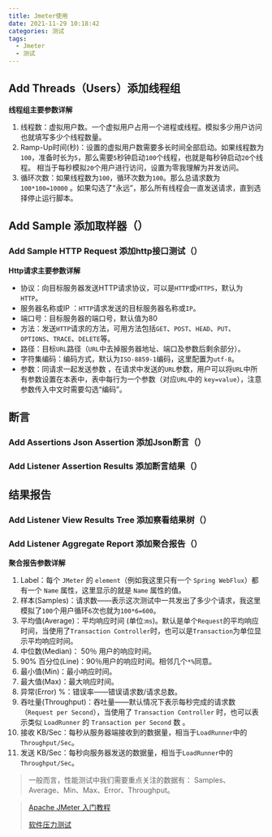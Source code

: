 ```yaml
---
title: Jmeter使用
date: 2021-11-29 10:18:42
categories: 测试
tags:
  - Jmeter
  - 测试
---
```




## Add Threads（Users）添加线程组

**线程组主要参数详解**

1. 线程数：虚拟用户数。一个虚拟用户占用一个进程或线程。模拟多少用户访问也就填写多少个线程数量。
2. Ramp-Up时间(秒)：设置的虚拟用户数需要多长时间全部启动。如果线程数为`100`，准备时长为`5`，那么需要`5`秒钟启动`100`个线程，也就是每秒钟启动`20`个线程。 相当于每秒模拟`20`个用户进行访问，设置为零我理解为并发访问。
3. 循环次数：如果线程数为`100`，循环次数为`100`。那么总请求数为`100*100=10000` 。如果勾选了“永远”，那么所有线程会一直发送请求，直到选择停止运行脚本。



## Add Sample 添加取样器（）

### Add Sample HTTP Request 添加http接口测试（）

**Http请求主要参数详解**

+ 协议：向目标服务器发送HTTP请求协议，可以是`HTTP`或`HTTPS`，默认为`HTTP`。
+ 服务器名称或IP ：`HTTP`请求发送的目标服务器名称或`IP`。
+ 端口号：目标服务器的端口号，默认值为80
+ 方法：发送`HTTP`请求的方法，可用方法包括`GET`、`POST`、`HEAD`、`PUT`、`OPTIONS`、`TRACE`、`DELETE`等。
+ 路径：目标`URL`路径（`URL`中去掉服务器地址、端口及参数后剩余部分）。
+ 字符集编码：编码方式，默认为`ISO-8859-1`编码，这里配置为`utf-8`。
+ 参数：同请求一起发送参数 ，在请求中发送的`URL`参数，用户可以将`URL`中所有参数设置在本表中，表中每行为一个参数（对应`URL`中的 `key=value`），注意参数传入中文时需要勾选“编码”。



## 断言
### Add Assertions Json Assertion 添加Json断言（）

### Add Listener Assertion Results 添加断言结果（）



## 结果报告

### Add Listener View Results Tree 添加察看结果树（）

###  Add Listener Aggregate Report 添加聚合报告（）

**聚合报告参数详解**

1. Label：每个 `JMeter` 的 `element`（例如我这里只有一个 `Spring WebFlux`）都有一个 `Name` 属性，这里显示的就是 `Name` 属性的值。
2. 样本(Samples)：请求数——表示这次测试中一共发出了多少个请求，我这里模拟了`100`个用户循环`6`次也就为`100*6=600`。
3. 平均值(Average)：平均响应时间 (单位:`ms`)。默认是单个`Request`的平均响应时间，当使用了`Transaction Controller`时，也可以是`Transaction`为单位显示平均响应时间。
4. 中位数(Median)： 50％ 用户的响应时间。
5. 90% 百分位(Line)：90％用户的响应时间。相邻几个`*%`同意。
6. 最小值(Min)：最小响应时间。
7. 最大值(Max)：最大响应时间。
8. 异常(Error) %：错误率——错误请求数/请求总数。
9. 吞吐量(Throughput)：吞吐量——默认情况下表示每秒完成的请求数（`Request per Second`），当使用了 `Transaction Controller` 时，也可以表示类似 `LoadRunner` 的 `Transaction per Second` 数 。
10. 接收 KB/Sec：每秒从服务器端接收到的数据量，相当于`LoadRunner`中的`Throughput/Sec`。
11. 发送 KB/Sec：每秒向服务器发送的数据量，相当于`LoadRunner`中的`Throughput/Sec`。




> 一般而言，性能测试中我们需要重点关注的数据有： Samples、Average、Min、Max、Error、Throughput。





> [Apache JMeter 入门教程](https://www.jianshu.com/p/6bc152ca6126)
>
> [软件压力测试](https://baike.baidu.com/item/%E8%BD%AF%E4%BB%B6%E5%8E%8B%E5%8A%9B%E6%B5%8B%E8%AF%95/10364657)

